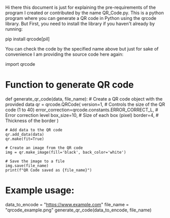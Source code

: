 Hi there this document is just for explaining the pre-requirements of the program I created or contributed by the name QR_Code.py.
This is a python program where you can generate a QR code in Python using the qrcode library. But First, you need to install the library if you haven't already by running:


pip install qrcode[pil]

You can check the code by the specified name above but just for sake of convenience I am providing the source code here again:

import qrcode

# Function to generate QR code
def generate_qr_code(data, file_name):
    # Create a QR code object with the provided data
    qr = qrcode.QRCode(
        version=1,  # Controls the size of the QR code (1 to 40)
        error_correction=qrcode.constants.ERROR_CORRECT_L,  # Error correction level
        box_size=10,  # Size of each box (pixel)
        border=4,  # Thickness of the border
    )
    
    # Add data to the QR code
    qr.add_data(data)
    qr.make(fit=True)
    
    # Create an image from the QR code
    img = qr.make_image(fill='black', back_color='white')
    
    # Save the image to a file
    img.save(file_name)
    print(f"QR Code saved as {file_name}")

# Example usage:
data_to_encode = "https://www.example.com"
file_name = "qrcode_example.png"
generate_qr_code(data_to_encode, file_name)
